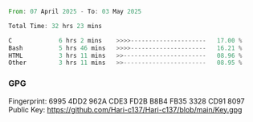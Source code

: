 <!--START_SECTION:waka-->

```rust
From: 07 April 2025 - To: 03 May 2025

Total Time: 32 hrs 23 mins

C             6 hrs 2 mins    >>>>---------------------   17.00 %
Bash          5 hrs 46 mins   >>>>---------------------   16.21 %
HTML          3 hrs 11 mins   >>-----------------------   08.96 %
Other         3 hrs 11 mins   >>-----------------------   08.95 %
```

<!--END_SECTION:waka-->

### GPG <br />
Fingerprint:     6995 4DD2 962A CDE3 FD2B B8B4 FB35 3328 CD91 8097 <br />
Public Key:      https://github.com/Hari-c137/Hari-c137/blob/main/Key.gpg
